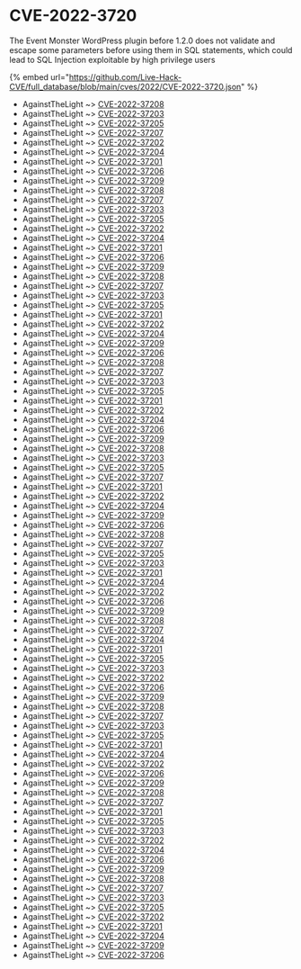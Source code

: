 # CVE-2022-3720

The Event Monster WordPress plugin before 1.2.0 does not validate and escape some parameters before using them in SQL statements, which could lead to SQL Injection exploitable by high privilege users

{% embed url="https://github.com/Live-Hack-CVE/full_database/blob/main/cves/2022/CVE-2022-3720.json" %}


* AgainstTheLight ~> [CVE-2022-37208](https://www.alice-snow.ru/2022/database/cve-2022-3720/cve-2022-37208-againstthelight)
* AgainstTheLight ~> [CVE-2022-37203](https://www.alice-snow.ru/2022/database/cve-2022-3720/cve-2022-37203-againstthelight)
* AgainstTheLight ~> [CVE-2022-37205](https://www.alice-snow.ru/2022/database/cve-2022-3720/cve-2022-37205-againstthelight)
* AgainstTheLight ~> [CVE-2022-37207](https://www.alice-snow.ru/2022/database/cve-2022-3720/cve-2022-37207-againstthelight)
* AgainstTheLight ~> [CVE-2022-37202](https://www.alice-snow.ru/2022/database/cve-2022-3720/cve-2022-37202-againstthelight)
* AgainstTheLight ~> [CVE-2022-37204](https://www.alice-snow.ru/2022/database/cve-2022-3720/cve-2022-37204-againstthelight)
* AgainstTheLight ~> [CVE-2022-37201](https://www.alice-snow.ru/2022/database/cve-2022-3720/cve-2022-37201-againstthelight)
* AgainstTheLight ~> [CVE-2022-37206](https://www.alice-snow.ru/2022/database/cve-2022-3720/cve-2022-37206-againstthelight)
* AgainstTheLight ~> [CVE-2022-37209](https://www.alice-snow.ru/2022/database/cve-2022-3720/cve-2022-37209-againstthelight)
* AgainstTheLight ~> [CVE-2022-37208](https://www.alice-snow.ru/2022/database/cve-2022-3720/cve-2022-37208-againstthelight)
* AgainstTheLight ~> [CVE-2022-37207](https://www.alice-snow.ru/2022/database/cve-2022-3720/cve-2022-37207-againstthelight)
* AgainstTheLight ~> [CVE-2022-37203](https://www.alice-snow.ru/2022/database/cve-2022-3720/cve-2022-37203-againstthelight)
* AgainstTheLight ~> [CVE-2022-37205](https://www.alice-snow.ru/2022/database/cve-2022-3720/cve-2022-37205-againstthelight)
* AgainstTheLight ~> [CVE-2022-37202](https://www.alice-snow.ru/2022/database/cve-2022-3720/cve-2022-37202-againstthelight)
* AgainstTheLight ~> [CVE-2022-37204](https://www.alice-snow.ru/2022/database/cve-2022-3720/cve-2022-37204-againstthelight)
* AgainstTheLight ~> [CVE-2022-37201](https://www.alice-snow.ru/2022/database/cve-2022-3720/cve-2022-37201-againstthelight)
* AgainstTheLight ~> [CVE-2022-37206](https://www.alice-snow.ru/2022/database/cve-2022-3720/cve-2022-37206-againstthelight)
* AgainstTheLight ~> [CVE-2022-37209](https://www.alice-snow.ru/2022/database/cve-2022-3720/cve-2022-37209-againstthelight)
* AgainstTheLight ~> [CVE-2022-37208](https://www.alice-snow.ru/2022/database/cve-2022-3720/cve-2022-37208-againstthelight)
* AgainstTheLight ~> [CVE-2022-37207](https://www.alice-snow.ru/2022/database/cve-2022-3720/cve-2022-37207-againstthelight)
* AgainstTheLight ~> [CVE-2022-37203](https://www.alice-snow.ru/2022/database/cve-2022-3720/cve-2022-37203-againstthelight)
* AgainstTheLight ~> [CVE-2022-37205](https://www.alice-snow.ru/2022/database/cve-2022-3720/cve-2022-37205-againstthelight)
* AgainstTheLight ~> [CVE-2022-37201](https://www.alice-snow.ru/2022/database/cve-2022-3720/cve-2022-37201-againstthelight)
* AgainstTheLight ~> [CVE-2022-37202](https://www.alice-snow.ru/2022/database/cve-2022-3720/cve-2022-37202-againstthelight)
* AgainstTheLight ~> [CVE-2022-37204](https://www.alice-snow.ru/2022/database/cve-2022-3720/cve-2022-37204-againstthelight)
* AgainstTheLight ~> [CVE-2022-37209](https://www.alice-snow.ru/2022/database/cve-2022-3720/cve-2022-37209-againstthelight)
* AgainstTheLight ~> [CVE-2022-37206](https://www.alice-snow.ru/2022/database/cve-2022-3720/cve-2022-37206-againstthelight)
* AgainstTheLight ~> [CVE-2022-37208](https://www.alice-snow.ru/2022/database/cve-2022-3720/cve-2022-37208-againstthelight)
* AgainstTheLight ~> [CVE-2022-37207](https://www.alice-snow.ru/2022/database/cve-2022-3720/cve-2022-37207-againstthelight)
* AgainstTheLight ~> [CVE-2022-37203](https://www.alice-snow.ru/2022/database/cve-2022-3720/cve-2022-37203-againstthelight)
* AgainstTheLight ~> [CVE-2022-37205](https://www.alice-snow.ru/2022/database/cve-2022-3720/cve-2022-37205-againstthelight)
* AgainstTheLight ~> [CVE-2022-37201](https://www.alice-snow.ru/2022/database/cve-2022-3720/cve-2022-37201-againstthelight)
* AgainstTheLight ~> [CVE-2022-37202](https://www.alice-snow.ru/2022/database/cve-2022-3720/cve-2022-37202-againstthelight)
* AgainstTheLight ~> [CVE-2022-37204](https://www.alice-snow.ru/2022/database/cve-2022-3720/cve-2022-37204-againstthelight)
* AgainstTheLight ~> [CVE-2022-37206](https://www.alice-snow.ru/2022/database/cve-2022-3720/cve-2022-37206-againstthelight)
* AgainstTheLight ~> [CVE-2022-37209](https://www.alice-snow.ru/2022/database/cve-2022-3720/cve-2022-37209-againstthelight)
* AgainstTheLight ~> [CVE-2022-37208](https://www.alice-snow.ru/2022/database/cve-2022-3720/cve-2022-37208-againstthelight)
* AgainstTheLight ~> [CVE-2022-37203](https://www.alice-snow.ru/2022/database/cve-2022-3720/cve-2022-37203-againstthelight)
* AgainstTheLight ~> [CVE-2022-37205](https://www.alice-snow.ru/2022/database/cve-2022-3720/cve-2022-37205-againstthelight)
* AgainstTheLight ~> [CVE-2022-37207](https://www.alice-snow.ru/2022/database/cve-2022-3720/cve-2022-37207-againstthelight)
* AgainstTheLight ~> [CVE-2022-37201](https://www.alice-snow.ru/2022/database/cve-2022-3720/cve-2022-37201-againstthelight)
* AgainstTheLight ~> [CVE-2022-37202](https://www.alice-snow.ru/2022/database/cve-2022-3720/cve-2022-37202-againstthelight)
* AgainstTheLight ~> [CVE-2022-37204](https://www.alice-snow.ru/2022/database/cve-2022-3720/cve-2022-37204-againstthelight)
* AgainstTheLight ~> [CVE-2022-37209](https://www.alice-snow.ru/2022/database/cve-2022-3720/cve-2022-37209-againstthelight)
* AgainstTheLight ~> [CVE-2022-37206](https://www.alice-snow.ru/2022/database/cve-2022-3720/cve-2022-37206-againstthelight)
* AgainstTheLight ~> [CVE-2022-37208](https://www.alice-snow.ru/2022/database/cve-2022-3720/cve-2022-37208-againstthelight)
* AgainstTheLight ~> [CVE-2022-37207](https://www.alice-snow.ru/2022/database/cve-2022-3720/cve-2022-37207-againstthelight)
* AgainstTheLight ~> [CVE-2022-37205](https://www.alice-snow.ru/2022/database/cve-2022-3720/cve-2022-37205-againstthelight)
* AgainstTheLight ~> [CVE-2022-37203](https://www.alice-snow.ru/2022/database/cve-2022-3720/cve-2022-37203-againstthelight)
* AgainstTheLight ~> [CVE-2022-37201](https://www.alice-snow.ru/2022/database/cve-2022-3720/cve-2022-37201-againstthelight)
* AgainstTheLight ~> [CVE-2022-37204](https://www.alice-snow.ru/2022/database/cve-2022-3720/cve-2022-37204-againstthelight)
* AgainstTheLight ~> [CVE-2022-37202](https://www.alice-snow.ru/2022/database/cve-2022-3720/cve-2022-37202-againstthelight)
* AgainstTheLight ~> [CVE-2022-37206](https://www.alice-snow.ru/2022/database/cve-2022-3720/cve-2022-37206-againstthelight)
* AgainstTheLight ~> [CVE-2022-37209](https://www.alice-snow.ru/2022/database/cve-2022-3720/cve-2022-37209-againstthelight)
* AgainstTheLight ~> [CVE-2022-37208](https://www.alice-snow.ru/2022/database/cve-2022-3720/cve-2022-37208-againstthelight)
* AgainstTheLight ~> [CVE-2022-37207](https://www.alice-snow.ru/2022/database/cve-2022-3720/cve-2022-37207-againstthelight)
* AgainstTheLight ~> [CVE-2022-37204](https://www.alice-snow.ru/2022/database/cve-2022-3720/cve-2022-37204-againstthelight)
* AgainstTheLight ~> [CVE-2022-37201](https://www.alice-snow.ru/2022/database/cve-2022-3720/cve-2022-37201-againstthelight)
* AgainstTheLight ~> [CVE-2022-37205](https://www.alice-snow.ru/2022/database/cve-2022-3720/cve-2022-37205-againstthelight)
* AgainstTheLight ~> [CVE-2022-37203](https://www.alice-snow.ru/2022/database/cve-2022-3720/cve-2022-37203-againstthelight)
* AgainstTheLight ~> [CVE-2022-37202](https://www.alice-snow.ru/2022/database/cve-2022-3720/cve-2022-37202-againstthelight)
* AgainstTheLight ~> [CVE-2022-37206](https://www.alice-snow.ru/2022/database/cve-2022-3720/cve-2022-37206-againstthelight)
* AgainstTheLight ~> [CVE-2022-37209](https://www.alice-snow.ru/2022/database/cve-2022-3720/cve-2022-37209-againstthelight)
* AgainstTheLight ~> [CVE-2022-37208](https://www.alice-snow.ru/2022/database/cve-2022-3720/cve-2022-37208-againstthelight)
* AgainstTheLight ~> [CVE-2022-37207](https://www.alice-snow.ru/2022/database/cve-2022-3720/cve-2022-37207-againstthelight)
* AgainstTheLight ~> [CVE-2022-37203](https://www.alice-snow.ru/2022/database/cve-2022-3720/cve-2022-37203-againstthelight)
* AgainstTheLight ~> [CVE-2022-37205](https://www.alice-snow.ru/2022/database/cve-2022-3720/cve-2022-37205-againstthelight)
* AgainstTheLight ~> [CVE-2022-37201](https://www.alice-snow.ru/2022/database/cve-2022-3720/cve-2022-37201-againstthelight)
* AgainstTheLight ~> [CVE-2022-37204](https://www.alice-snow.ru/2022/database/cve-2022-3720/cve-2022-37204-againstthelight)
* AgainstTheLight ~> [CVE-2022-37202](https://www.alice-snow.ru/2022/database/cve-2022-3720/cve-2022-37202-againstthelight)
* AgainstTheLight ~> [CVE-2022-37206](https://www.alice-snow.ru/2022/database/cve-2022-3720/cve-2022-37206-againstthelight)
* AgainstTheLight ~> [CVE-2022-37209](https://www.alice-snow.ru/2022/database/cve-2022-3720/cve-2022-37209-againstthelight)
* AgainstTheLight ~> [CVE-2022-37208](https://www.alice-snow.ru/2022/database/cve-2022-3720/cve-2022-37208-againstthelight)
* AgainstTheLight ~> [CVE-2022-37207](https://www.alice-snow.ru/2022/database/cve-2022-3720/cve-2022-37207-againstthelight)
* AgainstTheLight ~> [CVE-2022-37201](https://www.alice-snow.ru/2022/database/cve-2022-3720/cve-2022-37201-againstthelight)
* AgainstTheLight ~> [CVE-2022-37205](https://www.alice-snow.ru/2022/database/cve-2022-3720/cve-2022-37205-againstthelight)
* AgainstTheLight ~> [CVE-2022-37203](https://www.alice-snow.ru/2022/database/cve-2022-3720/cve-2022-37203-againstthelight)
* AgainstTheLight ~> [CVE-2022-37202](https://www.alice-snow.ru/2022/database/cve-2022-3720/cve-2022-37202-againstthelight)
* AgainstTheLight ~> [CVE-2022-37204](https://www.alice-snow.ru/2022/database/cve-2022-3720/cve-2022-37204-againstthelight)
* AgainstTheLight ~> [CVE-2022-37206](https://www.alice-snow.ru/2022/database/cve-2022-3720/cve-2022-37206-againstthelight)
* AgainstTheLight ~> [CVE-2022-37209](https://www.alice-snow.ru/2022/database/cve-2022-3720/cve-2022-37209-againstthelight)
* AgainstTheLight ~> [CVE-2022-37208](https://www.alice-snow.ru/2022/database/cve-2022-3720/cve-2022-37208-againstthelight)
* AgainstTheLight ~> [CVE-2022-37207](https://www.alice-snow.ru/2022/database/cve-2022-3720/cve-2022-37207-againstthelight)
* AgainstTheLight ~> [CVE-2022-37203](https://www.alice-snow.ru/2022/database/cve-2022-3720/cve-2022-37203-againstthelight)
* AgainstTheLight ~> [CVE-2022-37205](https://www.alice-snow.ru/2022/database/cve-2022-3720/cve-2022-37205-againstthelight)
* AgainstTheLight ~> [CVE-2022-37202](https://www.alice-snow.ru/2022/database/cve-2022-3720/cve-2022-37202-againstthelight)
* AgainstTheLight ~> [CVE-2022-37201](https://www.alice-snow.ru/2022/database/cve-2022-3720/cve-2022-37201-againstthelight)
* AgainstTheLight ~> [CVE-2022-37204](https://www.alice-snow.ru/2022/database/cve-2022-3720/cve-2022-37204-againstthelight)
* AgainstTheLight ~> [CVE-2022-37209](https://www.alice-snow.ru/2022/database/cve-2022-3720/cve-2022-37209-againstthelight)
* AgainstTheLight ~> [CVE-2022-37206](https://www.alice-snow.ru/2022/database/cve-2022-3720/cve-2022-37206-againstthelight)